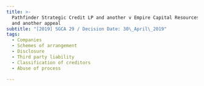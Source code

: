 ```yaml
---
title: >-
  Pathfinder Strategic Credit LP and another v Empire Capital Resources Pte Ltd
  and another appeal
subtitle: "[2019] SGCA 29 / Decision Date: 30\_April\_2019"
tags:
  - Companies
  - Schemes of arrangement
  - Disclosure
  - Third party liability
  - Classification of creditors
  - Abuse of process

---
```

